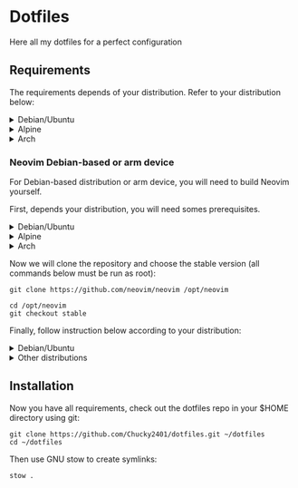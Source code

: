 # Dotfiles

Here all my dotfiles for a perfect configuration

## Requirements

The requirements depends of your distribution. Refer to your distribution below:

<details>
<summary>Debian/Ubuntu</summary>

### Debian/Ubuntu

- zsh
- fd-find
- ripgrep
- bat
- neovim (see below for instruction)
- sudo, must be in the group
- eza

One-line install:
```shell
sudo apt install git stow zsh fd-find bat eza ripgrep

```

#### Neovim instruction

On Debian-based image, neovim is too old to work with NvChad. We will need to compile it yourself.
To that, report to the instruction below for arm-based device.
</details>

<details>
<summary>Alpine</summary>

### Alpine

- zsh
- fd
- ripgrep
- bat
- neovim (see below if you are on an arm device)
- sudo, must be in the group 'wheel'
- eza
- coreutils
- build-base
- npm

One-line install:
```shell
sudo apk add git stow zsh fd bat eza ripgrep neovim coreutils build-base npm
```
</details>

<details>
<summary>Arch</summary>

### Arch

- zsh
- fd
- ripgrep
- fzf
- bat
- neovim (see below if you are on an arm device)
- sudo, must be in the group 'wheel'
- eza

```shell
sudo pacman -S git stow zsh fd fzf bat eza ripgrep neovim
```
</details>

### Neovim Debian-based or arm device

For Debian-based distribution or arm device, you will need to build Neovim yourself.

First, depends your distribution, you will need somes prerequisites.

<details>
<summary>Debian/Ubuntu</summary>

#### Debian/Ubuntu


```shell
sudo apt install ninja-build gettext cmake unzip curl build-essential gcc libc6
```
</details>

<details>
<summary>Alpine</summary>

#### Alpine


```shell
apk add build-base cmake coreutils curl unzip gettext-tiny-dev musl-dev
```
</details>

<details>
<summary>Arch</summary>

#### Arch


```shell
pacman -S base-devel cmake unzip ninja curl
```
</details>

Now we will clone the repository and choose the stable version (all commands below must be run as root):

```shell
git clone https://github.com/neovim/neovim /opt/neovim

cd /opt/neovim
git checkout stable
```

Finally, follow instruction below according to your distribution:

<details>
<summary>Debian/Ubuntu</summary>

#### Debian/Ubuntu


```shell
make CMAKE_BUILD_TYPE=Release
cd build
cpack -G DEB
dpkg -i nvim-linux64.deb
```

`nvim` will be available in `/usr/bin`
</details>

<details>
<summary>Other distributions</summary>

#### Other distributions


```shell
make CMAKE_BUILD_TYPE=Release CMAKE_INSTALL_PREFIX=/usr/local install
```

`nvim` will be available in `/usr/local`
</details>

## Installation

Now you have all requirements, check out the dotfiles repo in your $HOME directory using git:

```shell
git clone https://github.com/Chucky2401/dotfiles.git ~/dotfiles
cd ~/dotfiles
```

Then use GNU stow to create symlinks:

```shell
stow .
```

